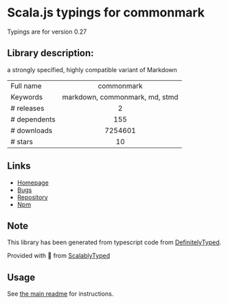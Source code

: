 
# Scala.js typings for commonmark

Typings are for version 0.27

## Library description:
a strongly specified, highly compatible variant of Markdown

|                    |                 |
| ------------------ | :-------------: |
| Full name          | commonmark |
| Keywords           | markdown, commonmark, md, stmd |
| # releases         | 2 |
| # dependents       | 155 |
| # downloads        | 7254601 |
| # stars            | 10 |

## Links
- [Homepage](https://commonmark.org)
- [Bugs](https://github.com/commonmark/commonmark.js/issues)
- [Repository](https://github.com/commonmark/commonmark.js)
- [Npm](https://www.npmjs.com/package/commonmark)
    


## Note
This library has been generated from typescript code from [DefinitelyTyped](https://definitelytyped.org).

Provided with :purple_heart: from [ScalablyTyped](https://github.com/oyvindberg/ScalablyTyped)

## Usage
See [the main readme](../../readme.md) for instructions.


